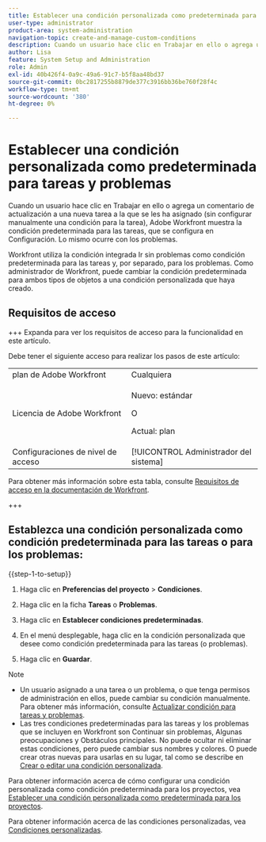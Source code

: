 ```yaml
---
title: Establecer una condición personalizada como predeterminada para tareas y problemas
user-type: administrator
product-area: system-administration
navigation-topic: create-and-manage-custom-conditions
description: Cuando un usuario hace clic en Trabajar en ello o agrega un comentario de actualización a una nueva tarea a la que se les ha asignado (sin configurar manualmente una condición para la tarea), Adobe Workfront muestra la condición predeterminada para las tareas, que se configura en Configuración. Lo mismo ocurre con los problemas.
author: Lisa
feature: System Setup and Administration
role: Admin
exl-id: 40b426f4-0a9c-49a6-91c7-b5f8aa48bd37
source-git-commit: 0bc2817255b8879de377c3916bb36be760f28f4c
workflow-type: tm+mt
source-wordcount: '380'
ht-degree: 0%

---
```


# Establecer una condición personalizada como predeterminada para tareas y problemas

Cuando un usuario hace clic en Trabajar en ello o agrega un comentario de actualización a una nueva tarea a la que se les ha asignado (sin configurar manualmente una condición para la tarea), Adobe Workfront muestra la condición predeterminada para las tareas, que se configura en Configuración. Lo mismo ocurre con los problemas.

Workfront utiliza la condición integrada Ir sin problemas como condición predeterminada para las tareas y, por separado, para los problemas. Como administrador de Workfront, puede cambiar la condición predeterminada para ambos tipos de objetos a una condición personalizada que haya creado.

## Requisitos de acceso

+++ Expanda para ver los requisitos de acceso para la funcionalidad en este artículo.

Debe tener el siguiente acceso para realizar los pasos de este artículo:

<table style="table-layout:auto"> 
 <col> 
 <col> 
 <tbody> 
  <tr> 
   <td role="rowheader">plan de Adobe Workfront</td> 
   <td>Cualquiera</td> 
  </tr> 
  <tr> 
  <tr> 
   <td role="rowheader">Licencia de Adobe Workfront</td> 
   <td><p>Nuevo: estándar</p>
       <p>O</p>
       <p>Actual: plan</p></td>
  </tr> 
  </tr> 
  <tr> 
   <td role="rowheader">Configuraciones de nivel de acceso</td> 
   <td>[!UICONTROL Administrador del sistema]</td>
  </tr> 
 </tbody> 
</table>

Para obtener más información sobre esta tabla, consulte [Requisitos de acceso en la documentación de Workfront](/help/quicksilver/administration-and-setup/add-users/access-levels-and-object-permissions/access-level-requirements-in-documentation.md).

+++

## Establezca una condición personalizada como condición predeterminada para las tareas o para los problemas:

{{step-1-to-setup}}

1. Haga clic en **Preferencias del proyecto** > **Condiciones**.

1. Haga clic en la ficha **Tareas** o **Problemas**.

1. Haga clic en **Establecer condiciones predeterminadas**.
1. En el menú desplegable, haga clic en la condición personalizada que desee como condición predeterminada para las tareas (o problemas).
1. Haga clic en **Guardar**.

>[!NOTE]
>
>* Un usuario asignado a una tarea o un problema, o que tenga permisos de administración en ellos, puede cambiar su condición manualmente. Para obtener más información, consulte [Actualizar condición para tareas y problemas](../../../manage-work/projects/updating-work-in-a-project/update-condition-for-tasks-and-issues.md).
>* Las tres condiciones predeterminadas para las tareas y los problemas que se incluyen en Workfront son Continuar sin problemas, Algunas preocupaciones y Obstáculos principales. No puede ocultar ni eliminar estas condiciones, pero puede cambiar sus nombres y colores. O puede crear otras nuevas para usarlas en su lugar, tal como se describe en [Crear o editar una condición personalizada](../../../administration-and-setup/customize-workfront/create-manage-custom-conditions/create-edit-custom-conditions.md).
>

Para obtener información acerca de cómo configurar una condición personalizada como condición predeterminada para los proyectos, vea [Establecer una condición personalizada como predeterminada para los proyectos](../../../administration-and-setup/customize-workfront/create-manage-custom-conditions/set-custom-condition-default-projects.md).

Para obtener información acerca de las condiciones personalizadas, vea [Condiciones personalizadas](../../../administration-and-setup/customize-workfront/create-manage-custom-conditions/custom-conditions.md).
